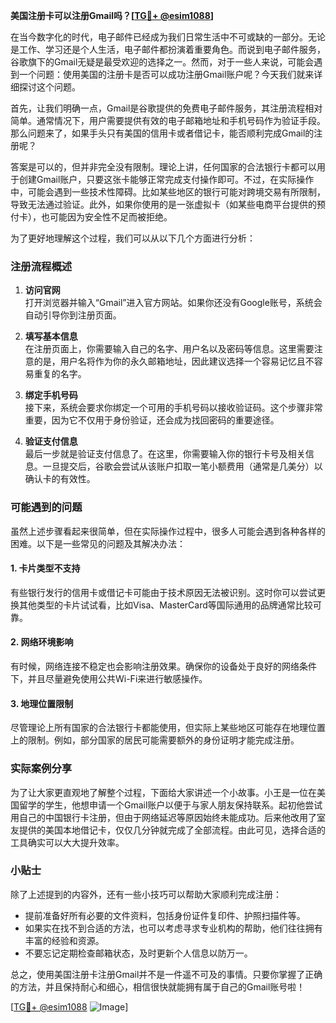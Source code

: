 **美国注册卡可以注册Gmail吗？[[TG💪+ @esim1088](https://t.me/s/esim1088)]**

在当今数字化的时代，电子邮件已经成为我们日常生活中不可或缺的一部分。无论是工作、学习还是个人生活，电子邮件都扮演着重要角色。而说到电子邮件服务，谷歌旗下的Gmail无疑是最受欢迎的选择之一。然而，对于一些人来说，可能会遇到一个问题：使用美国的注册卡是否可以成功注册Gmail账户呢？今天我们就来详细探讨这个问题。

首先，让我们明确一点，Gmail是谷歌提供的免费电子邮件服务，其注册流程相对简单。通常情况下，用户需要提供有效的电子邮箱地址和手机号码作为验证手段。那么问题来了，如果手头只有美国的信用卡或者借记卡，能否顺利完成Gmail的注册呢？

答案是可以的，但并非完全没有限制。理论上讲，任何国家的合法银行卡都可以用于创建Gmail账户，只要这张卡能够正常完成支付操作即可。不过，在实际操作中，可能会遇到一些技术性障碍。比如某些地区的银行可能对跨境交易有所限制，导致无法通过验证。此外，如果你使用的是一张虚拟卡（如某些电商平台提供的预付卡），也可能因为安全性不足而被拒绝。

为了更好地理解这个过程，我们可以从以下几个方面进行分析：

### 注册流程概述

1. **访问官网**  
   打开浏览器并输入“Gmail”进入官方网站。如果你还没有Google账号，系统会自动引导你到注册页面。

2. **填写基本信息**  
   在注册页面上，你需要输入自己的名字、用户名以及密码等信息。这里需要注意的是，用户名将作为你的永久邮箱地址，因此建议选择一个容易记忆且不容易重复的名字。

3. **绑定手机号码**  
   接下来，系统会要求你绑定一个可用的手机号码以接收验证码。这个步骤非常重要，因为它不仅用于身份验证，还会成为找回密码的重要途径。

4. **验证支付信息**  
   最后一步就是验证支付信息了。在这里，你需要输入你的银行卡号及相关信息。一旦提交后，谷歌会尝试从该账户扣取一笔小额费用（通常是几美分）以确认卡的有效性。

### 可能遇到的问题

虽然上述步骤看起来很简单，但在实际操作过程中，很多人可能会遇到各种各样的困难。以下是一些常见的问题及其解决办法：

#### 1. 卡片类型不支持
有些银行发行的信用卡或借记卡可能由于技术原因无法被识别。这时你可以尝试更换其他类型的卡片试试看，比如Visa、MasterCard等国际通用的品牌通常比较可靠。

#### 2. 网络环境影响
有时候，网络连接不稳定也会影响注册效果。确保你的设备处于良好的网络条件下，并且尽量避免使用公共Wi-Fi来进行敏感操作。

#### 3. 地理位置限制
尽管理论上所有国家的合法银行卡都能使用，但实际上某些地区可能存在地理位置上的限制。例如，部分国家的居民可能需要额外的身份证明才能完成注册。

### 实际案例分享

为了让大家更直观地了解整个过程，下面给大家讲述一个小故事。小王是一位在美国留学的学生，他想申请一个Gmail账户以便于与家人朋友保持联系。起初他尝试用自己的中国银行卡注册，但由于网络延迟等原因始终未能成功。后来他改用了室友提供的美国本地借记卡，仅仅几分钟就完成了全部流程。由此可见，选择合适的工具确实可以大大提升效率。

### 小贴士

除了上述提到的内容外，还有一些小技巧可以帮助大家顺利完成注册：

- 提前准备好所有必要的文件资料，包括身份证件复印件、护照扫描件等。
- 如果实在找不到合适的方法，也可以考虑寻求专业机构的帮助，他们往往拥有丰富的经验和资源。
- 不要忘记定期检查邮箱状态，及时更新个人信息以防万一。

总之，使用美国注册卡注册Gmail并不是一件遥不可及的事情。只要你掌握了正确的方法，并且保持耐心和细心，相信很快就能拥有属于自己的Gmail账号啦！

[[TG💪+ @esim1088](https://t.me/s/esim1088) ![Image](https://i.postimg.cc/4NQfJmqS/Snipaste-2025-05-13-00-14-12.png)]